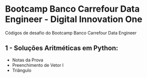 # Bootcamp Banco Carrefour Data Engineer - Digital Innovation One
Códigos de desafio do Bootcamp Banco Carrefour Data Engineer

## 1 - Soluções Aritméticas em Python:
- Notas da Prova
- Preenchimento de Vetor I
- Triângulo
